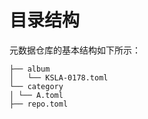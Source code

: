 # 目录结构

元数据仓库的基本结构如下所示：

```
├── album
│   └── KSLA-0178.toml
└── category
│ └── A.toml
├── repo.toml
```
